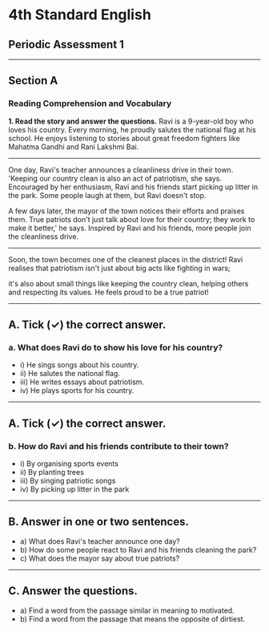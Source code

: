<!--
marp: true
theme: academic
math: katex
class:
 - invert
-->

# 4th Standard English
## Periodic Assessment 1

---
<!--
header: Periodic Assessment 1
-->

## Section A
### Reading Comprehension and Vocabulary

**1. Read the story and answer the questions.**
Ravi is a 9-year-old boy who loves his country. 
Every morning, he proudly salutes the national flag at his school. 
He enjoys listening to stories about great freedom fighters like Mahatma Gandhi and Rani Lakshmi Bai.

---
One day, Ravi's teacher announces a cleanliness drive in their town. 
'Keeping our country clean is also an act of patriotism, she says. 
Encouraged by her enthusiasm, Ravi and his friends start picking up litter in the park. 
Some people laugh at them, but Ravi doesn't stop.

A few days later, the mayor of the town notices their efforts and praises them.
True patriots don't just talk about love for their country; they work to make it better,' he says. 
Inspired by Ravi and his friends, more people join the cleanliness drive. 

---
Soon, the town becomes one of the cleanest places in the district!
Ravi realises that patriotism isn't just about big acts like fighting in wars; 

it's also about small things like keeping the country clean, helping others and respecting its values.
He feels proud to be a true patriot!

---

## A. Tick (✓) the correct answer.
### a. What does Ravi do to show his love for his country?
- i) He sings songs about his country.
- ii) He salutes the national flag.
- iii) He writes essays about patriotism.
- iv) He plays sports for his country.

---
## A. Tick (✓) the correct answer.
### b. How do Ravi and his friends contribute to their town?
- i) By organising sports events
- ii) By planting trees
- iii) By singing patriotic songs
- iv) By picking up litter in the park

---
## B. Answer in one or two sentences.
- a) What does Ravi's teacher announce one day?
- b) How do some people react to Ravi and his friends cleaning the park?
- c) What does the mayor say about true patriots?

---
## C. Answer the questions.
- a) Find a word from the passage similar in meaning to motivated.
- b) Find a word from the passage that means the opposite of dirtiest.

